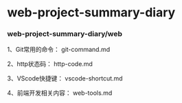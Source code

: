 # web-project-summary-diary

### web-project-summary-diary/web


1、Git常用的命令：  git-command.md

2、http状态码： http-code.md

3、VScode快捷键： vscode-shortcut.md

4、前端开发相关内容：  web-tools.md
